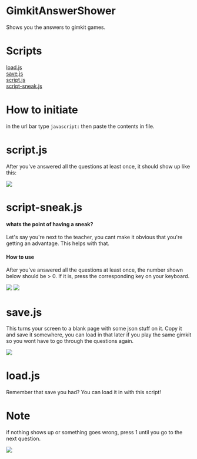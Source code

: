# GimkitAnswerShower
Shows you the answers to gimkit games.

# Scripts
<a href="https://github.com/non-reai/GimkitAnswerShower/blob/main/load.js">load.js</a><br>
<a href="https://github.com/non-reai/GimkitAnswerShower/blob/main/save.js">save.js</a><br>
<a href="https://github.com/non-reai/GimkitAnswerShower/blob/main/script.js">script.js</a><br>
<a href="https://github.com/non-reai/GimkitAnswerShower/blob/main/script-sneak.js">script-sneak.js</a><br>

# How to initiate
in the url bar type `javascript:` then paste the contents in file.


# script.js
<p>After you've answered all the questions at least once, it should show up like this:</p>
<img src="https://user-images.githubusercontent.com/63729314/201505655-1a2f17eb-9af8-478f-b4d3-bc084f2ca2e9.png"></img>

# script-sneak.js
<h4>whats the point of having a sneak?</h4>
<p>Let's say you're next to the teacher, you cant make it obvious that you're getting an advantage. This helps with that.</p>
<h4>How to use</h4>
<p>After you've answered all the questions at least once, the number shown below should be > 0. If it is, press the corresponding key on your keyboard.</p>
<img src="https://user-images.githubusercontent.com/63729314/201505467-141cb6cc-9682-4a9a-aec0-14abc13ca499.png"></img>
<img src="https://user-images.githubusercontent.com/63729314/201505569-33843ea6-124a-4fcb-a6bc-9ebcec0df8be.png"></img>

# save.js
<p>This turns your screen to a blank page with some json stuff on it. Copy it and save it somewhere, you can load in that later if you play the same gimkit so you wont have to go through the questions again.</p>
<img src="https://user-images.githubusercontent.com/63729314/201505862-603f31f2-0235-4e45-a7fb-e61c5a236a4a.png"></img>

# load.js
<p>Remember that save you had? You can load it in with this script!</p>

# Note
<p>if nothing shows up or something goes wrong, press 1 until you go to the next question.</p>
<img src="https://user-images.githubusercontent.com/63729314/201505733-e5ea83e9-0b6d-4359-911d-c6e5bae48797.png"></img>




